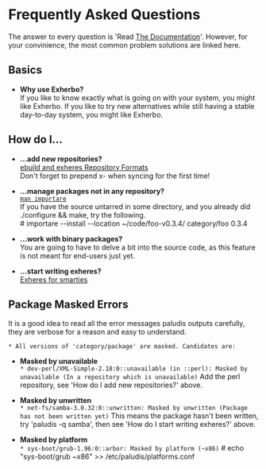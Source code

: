 Frequently Asked Questions
==========================
  The answer to every question is 'Read [The Documentation][1]'. However, for your convinience, the most common problem solutions are linked here.

Basics
------
*  **Why use Exherbo?**  
    If you like to know exactly what is going on with your system, you might like Exherbo. If you like to try new alternatives while still having a stable day-to-day system, you might like Exherbo.

How do I...
-----------

*  **...add new repositories?**  
    [ebuild and exheres Repository Formats][2]  
    Don't forget to prepend x- when syncing for the first time!

*  **...manage packages not in any repository?**  
    [``man importare``][3]  
    If you have the source untarred in some directory, and you already did ./configure && make, try the following.  
        # importare --install --location ~/code/foo-v0.3.4/ category/foo 0.3.4
	
*  **...work with binary packages?**  
    You are going to have to delve a bit into the source code, as this feature is not meant for end-users just yet.
    
*  **...start writing exheres?**  
    [Exheres for smarties](http://exherbo.org/docs/exheres-for-smarties.html#tree_layout)  

Package Masked Errors
---------------------

  It is a good idea to read all the error messages paludis outputs carefully, they are verbose for a reason and easy to understand.

``* All versions of 'category/package' are masked. Candidates are:``        

*  **Masked by unavailable**    
      ``* dev-perl/XML-Simple-2.18:0::unavailable (in ::perl): Masked by unavailable (In a repository which is unavailable)``
    Add the perl repository, see 'How do I add new repositories?' above.

*  **Masked by unwritten**  
      ``* net-fs/samba-3.0.32:0::unwritten: Masked by unwritten (Package has not been written yet)``
    This means the package hasn't been written, try 'paludis -q samba', then see 'How do I start writing exheres?' above.

*  **Masked by platform**  
      ``* sys-boot/grub-1.96:0::arbor: Masked by platform (~x86)``
        # echo "sys-boot/grub ~x86" >> /etc/paludis/platforms.conf

[1]: http://exherbo.org/documentation.html
[2]: http://paludis.pioto.org/configuration/repositories/e.html "exheres Repository Formats"
[3]: http://paludis.pioto.org/clients/importare.html "man importare"
